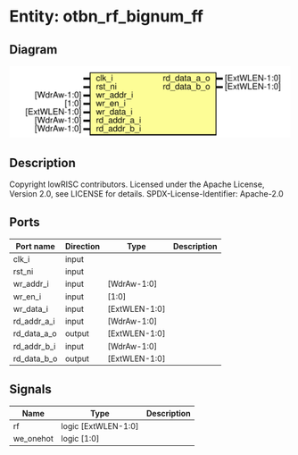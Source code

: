 # Entity: otbn_rf_bignum_ff
## Diagram
![Diagram](otbn_rf_bignum_ff.svg "Diagram")
## Description
Copyright lowRISC contributors.
 Licensed under the Apache License, Version 2.0, see LICENSE for details.
 SPDX-License-Identifier: Apache-2.0
 
## Ports
| Port name   | Direction | Type          | Description |
| ----------- | --------- | ------------- | ----------- |
| clk_i       | input     |               |             |
| rst_ni      | input     |               |             |
| wr_addr_i   | input     | [WdrAw-1:0]   |             |
| wr_en_i     | input     | [1:0]         |             |
| wr_data_i   | input     | [ExtWLEN-1:0] |             |
| rd_addr_a_i | input     | [WdrAw-1:0]   |             |
| rd_data_a_o | output    | [ExtWLEN-1:0] |             |
| rd_addr_b_i | input     | [WdrAw-1:0]   |             |
| rd_data_b_o | output    | [ExtWLEN-1:0] |             |
## Signals
| Name      | Type                | Description |
| --------- | ------------------- | ----------- |
| rf        | logic [ExtWLEN-1:0] |             |
| we_onehot | logic [1:0]         |             |
